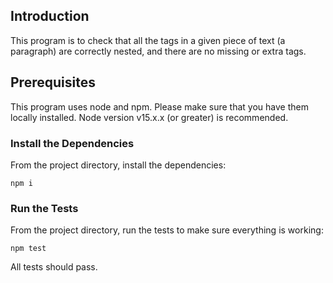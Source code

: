## Introduction

This program is to check that all the tags in a given piece of text (a paragraph) are correctly nested, and there are no missing or extra tags. 
## Prerequisites

This program uses node and npm. Please make sure that you have them locally installed.
Node version v15.x.x (or greater) is recommended.
### Install the Dependencies

From the project directory, install the dependencies:

    npm i
### Run the Tests

From the project directory, run the tests to make sure everything is working:

    npm test

All tests should pass.

